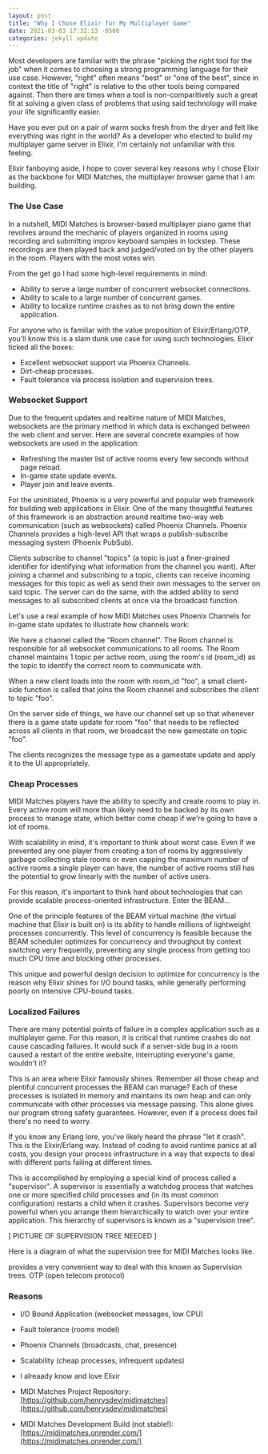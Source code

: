 ```yaml
---
layout: post
title: "Why I Chose Elixir for My Multiplayer Game"
date: 2021-03-03 17:32:13 -0500
categories: jekyll update
---
```


Most developers are familiar with the phrase "picking the right tool for the job" when it comes to choosing a strong programming language for their use case. However, "right" often means "best" or "one of the best", since in context the title of "right" is relative to the other tools being compared against. Then there are times when a tool is non-comparitively such a great fit at solving a given class of problems that using said technology will make your life significantly easier.

Have you ever put on a pair of warm socks fresh from the dryer and felt like everything was right in the world? As a developer who elected to build my multiplayer game server in Elixir, I'm certainly not unfamiliar with this feeling.

Elixir fanboying aside, I hope to cover several key reasons why I chose Elixir as the backbone for MIDI Matches, the multiplayer browser game that I am building.

### The Use Case

In a nutshell, MIDI Matches is browser-based multiplayer piano game that revolves around the mechanic of players organized in rooms using recording and submitting improv keyboard samples in lockstep. These recordings are then played back and judged/voted on by the other players in the room. Players with the most votes win.

From the get go I had some high-level requirements in mind:

- Ability to serve a large number of concurrent websocket connections.
- Ability to scale to a large number of concurrent games.
- Ability to localize runtime crashes as to not bring down the entire application.

For anyone who is familiar with the value proposition of Elixir/Erlang/OTP, you'll know this is a slam dunk use case for using such technologies. Elixir ticked all the boxes:

- Excellent websocket support via Phoenix Channels.
- Dirt-cheap processes.
- Fault tolerance via process isolation and supervision trees.

### Websocket Support

Due to the frequent updates and realtime nature of MIDI Matches, websockets are the primary method in which data is exchanged between the web client and server. Here are several concrete examples of how websockets are used in the application:

- Refreshing the master list of active rooms every few seconds without page reload.
- In-game state update events.
- Player join and leave events.

For the uninitiated, Phoenix is a very powerful and popular web framework for building web applications in Elixir. One of the many thoughtful features of this framework is an abstraction around realtime two-way web communication (such as websockets) called Phoenix Channels. Phoenix Channels provides a high-level API that wraps a publish-subscribe messaging system (Phoenix PubSub).

Clients subscribe to channel "topics" (a topic is just a finer-grained identifier for identifying what information from the channel you want). After joining a channel and subscribing to a topic, clients can receive incoming messages for this topic as well as send their own messages to the server on said topic. The server can do the same, with the added ability to send messages to all subscribed clients at once via the broadcast function.

Let's use a real example of how MIDI Matches uses Phoenix Channels for in-game state updates to illustrate how channels work:

We have a channel called the "Room channel". The Room channel is responsible for all websocket communications to all rooms. The Room channel maintains 1 topic per active room, using the room's id (room_id) as the topic to identify the correct room to communicate with.

When a new client loads into the room with room_id "foo", a small client-side function is called that joins the Room channel and subscribes the client to topic "foo".

On the server side of things, we have our channel set up so that whenever there is a game state update for room "foo" that needs to be reflected across all clients in that room, we broadcast the new gamestate on topic "foo".

The clients recognizes the message type as a gamestate update and apply it to the UI appropriately.

### Cheap Processes

MIDI Matches players have the ability to specify and create rooms to play in. Every active room will more than likely need to be backed by its own process to manage state, which better come cheap if we're going to have a lot of rooms.

With scalability in mind, it's important to think about worst case. Even if we prevented any one player from creating a ton of rooms by aggressively garbage collecting stale rooms or even capping the maximum number of active rooms a single player can have, the number of active rooms still has the potential to grow linearly with the number of active users.

For this reason, it's important to think hard about technologies that can provide scalable process-oriented infrastructure. Enter the BEAM...

One of the principle features of the BEAM virtual machine (the virtual machine that Elixir is built on) is its ability to handle millions of lightweight processes concurrently. This level of concurrency is feasible because the BEAM scheduler optimizes for concurrency and throughput by context switching very frequently, preventing any single process from getting too much CPU time and blocking other processes.

This unique and powerful design decision to optimize for concurrency is the reason why Elixir shines for I/O bound tasks, while generally performing poorly on intensive CPU-bound tasks.

### Localized Failures

There are many potential points of failure in a complex application such as a multiplayer game. For this reason, it is critical that runtime crashes do not cause cascading failures. It would suck if a server-side bug in a room caused a restart of the entire website, interrupting everyone's game, wouldn't it?

This is an area where Elixir famously shines. Remember all those cheap and plentiful concurrent processes the BEAM can manage? Each of these processes is isolated in memory and maintains its own heap and can only communicate with other processes via message passing. This alone gives our program strong safety guarantees. However, even if a process does fail there's no need to worry.

If you know any Erlang lore, you've likely heard the phrase "let it crash". This is the Elixir/Erlang way. Instead of coding to avoid runtime panics at all costs, you design your process infrastructure in a way that expects to deal with different parts failing at different times.

This is accomplished by employing a special kind of process called a "supervisor". A supervisor is essentially a watchdog process that watches one or more specified child processes and (in its most common configuration) restarts a child when it crashes. Supervisors become very powerful when you arrange them hierarchically to watch over your entire application. This hierarchy of supervisors is known as a "supervision tree".

[ PICTURE OF SUPERVISION TREE NEEDED ]

Here is a diagram of what the supervision tree for MIDI Matches looks like.

provides a very convenient way to deal with this known as Supervision trees. OTP (open telecom protocol)

<!-- Each process maintains its own state in its own heap and can only communicate with other processes via message passing.
isolated -->

### Reasons

- I/O Bound Application (websocket messages, low CPU)
- Fault tolerance (rooms model)
- Phoenix Channels (broadcasts, chat, presence)
- Scalability (cheap processes, infrequent updates)
- I alreaady know and love Elixir

- MIDI Matches Project Repository: [https://github.com/henrysdev/midimatches](https://github.com/henrysdev/midimatches)
- MIDI Matches Development Build (not stable!): [https://midimatches.onrender.com/](https://midimatches.onrender.com/)
